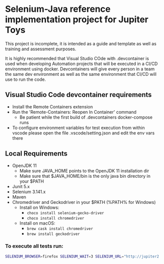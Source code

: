 # Selenium-Java reference implementation project for Jupiter Toys
This project is incomplete, it is intended as a guide and template as well as training and assessment purposes.

It is highly recommended that Visual Studio COde with .devcontainer is used when developing Automation projects that will be executed in a CI/CD environment using docker. Devcontainers will give every person in a team the same dev environment as well as the same environment that CI/CD will use to run the code.

## Visual Studio Code devcontainer requirements
* Install the Remote Containers extension
* Run the 'Remote-Containers: Reopen In Container' command
  * Be patient while the first build of .devcontainers docker-compose runs
* To configure environment variables for test execution from within vscode please open the file .vscode/setting.json and edit the env vars there

## Local Requirements
* OpenJDK 11
  * Make sure JAVA_HOME points to the OpenJDK 11 installation dir
  * Make sure that $JAVA_HOME/bin is the only java bin directory in your $PATH
* Junit 5.x
* Selenium 3.141.x
* Maven
* Chromedriver and Geckodriver in your $PATH (%PATH% for Windows)
  * Install on Windows:
    * ```choco install selenium-gecko-driver```
    * ```choco install chromedriver```
  * Install on macOS:
    * ```brew cask install chromedriver```
    * ```brew install geckodriver```

### To execute all tests run: 
```bash
SELENIUM_BROWSER=firefox SELENIUM_WAIT=3 SELENIUM_URL="http://jupiter2.cloud.planittesting.com" SELENIUM_HEADLESS=true mvn test -Dparallel-test=true
```